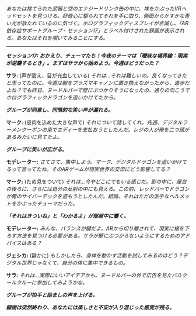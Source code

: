 _あなたは捨てられた武器と空のエナジードリンク缶の中に、埃をかぶったVRヘッドセットを見つける。好奇心に駆られてそれを手に取り、側面からかすかな青い光が放たれているのに気づく。ホログラフィックディスプレイが点滅し、「AR依存症サポートグループ - セッション17」とラベル付けされた録画が表示される。あなたはそれを覗いてみることにする。_

---

**_セッション17: おかえり、チューマたち！今夜のテーマは「曖昧な境界線：現実が逆襲するとき」。まずはサラから始めよう。今週はどうだった？_**

**サラ:** (声が震え、目が充血している) _それは...それは難しいの。良くなってきたと思ってたのに。今週は腕をプラズマキャノンに置き換えなかったから、進歩だよね？でも昨日、ヌードルバーで壁にぶつかりそうになったの。通りの向こうでホログラフィックドラゴンを追いかけてたから。_

**_グループが同意し、同情的な笑い声が漏れる。_**

**マーク:** (皮肉を込めた大きな声で) _それについて話してくれ。先週、デジタルラーメンクーポンの束でエディーを支払おうとしたんだ。レジの人が俺を二つ頭があるみたいに見てたよ。_

**_グループに笑いが広がる。_**

**モデレーター:** _さてさて、集中しよう。マーク、デジタルドラゴンを追いかけてるって言ってたね。そのARゲームが現実世界の交流にどう影響してる？_

**マーク:** (ため息をついて) _それは...今やどこにでもいる感じだ。影の中に、屋台の後ろに、さらには自分の反射の中にも見える。この前、レッドバーでドラゴンが俺のサイバーデックを盗もうとしたんだ。結局、それはただの派手なヘルメットをかぶったチューマだった。_

**_「それはきついね」と「わかるよ」が部屋中に響く。_**

**モデレーター:** _みんな、バランスが鍵だよ。ARから切り離されて、現実に根を下ろす方法を見つける必要がある。サラが壁にぶつからないようにするためのアドバイスはある？_

**ジェシカ:** (静かに) _もしかしたら、身体を動かす活動を試してみるのはどう？デジタル世界じゃなくて、自分の体に集中できるもの。_

**サラ:** _それは...実際にいいアイデアかも。ヌードルバーの外で広告を見たパルクールクルーに参加してみようかな。_

**_グループが拍手と励ましの声を上げる。_**

**_録画は突然終わり、あなたには楽しさと不安が入り混じった感覚が残る。_**
